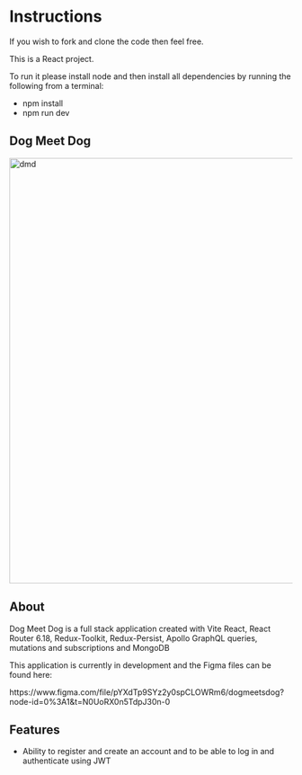 # Instructions

If you wish to fork and clone the code then feel free. 

This is a React project.

To run it please install node and then install all dependencies by running the following from a terminal:

- npm install
- npm run dev

<section>
  <h1>Dog Meet Dog</h1>
<img width="757" alt="dmd" src="https://user-images.githubusercontent.com/39728053/225086962-3c6079aa-2c68-4027-aa41-2cffcf544e17.png">

  <h2>About</h2>

<p>Dog Meet Dog is a full stack application created with Vite React, React Router 6.18, Redux-Toolkit, Redux-Persist, Apollo GraphQL queries, mutations and subscriptions and MongoDB</p>

  <p>This application is currently in development and the Figma files can be found here:</p>
https://www.figma.com/file/pYXdTp9SYz2y0spCLOWRm6/dogmeetsdog?node-id=0%3A1&t=N0UoRX0n5TdpJ30n-0


</section>
<section>
  <h2>Features</h2>
  <ul>
    <li>Ability to register and create an account and to be able to log in and authenticate using JWT </li>
  </ul>
  </section>

  






